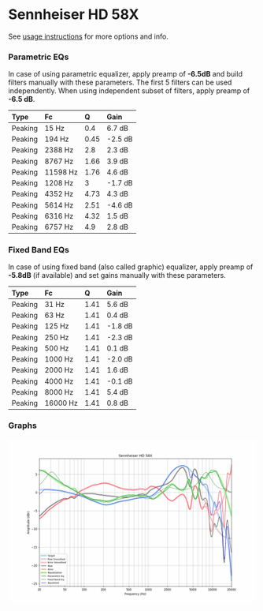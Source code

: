 # Sennheiser HD 58X
See [usage instructions](https://github.com/jaakkopasanen/AutoEq#usage) for more options and info.

### Parametric EQs
In case of using parametric equalizer, apply preamp of **-6.5dB** and build filters manually
with these parameters. The first 5 filters can be used independently.
When using independent subset of filters, apply preamp of **-6.5 dB**.

| Type    | Fc       |    Q | Gain    |
|:--------|:---------|:-----|:--------|
| Peaking | 15 Hz    | 0.4  | 6.7 dB  |
| Peaking | 194 Hz   | 0.45 | -2.5 dB |
| Peaking | 2388 Hz  | 2.8  | 2.3 dB  |
| Peaking | 8767 Hz  | 1.66 | 3.9 dB  |
| Peaking | 11598 Hz | 1.76 | 4.6 dB  |
| Peaking | 1208 Hz  | 3    | -1.7 dB |
| Peaking | 4352 Hz  | 4.73 | 4.3 dB  |
| Peaking | 5614 Hz  | 2.51 | -4.6 dB |
| Peaking | 6316 Hz  | 4.32 | 1.5 dB  |
| Peaking | 6757 Hz  | 4.9  | 2.8 dB  |

### Fixed Band EQs
In case of using fixed band (also called graphic) equalizer, apply preamp of **-5.8dB**
(if available) and set gains manually with these parameters.

| Type    | Fc       |    Q | Gain    |
|:--------|:---------|:-----|:--------|
| Peaking | 31 Hz    | 1.41 | 5.6 dB  |
| Peaking | 63 Hz    | 1.41 | 0.4 dB  |
| Peaking | 125 Hz   | 1.41 | -1.8 dB |
| Peaking | 250 Hz   | 1.41 | -2.3 dB |
| Peaking | 500 Hz   | 1.41 | 0.1 dB  |
| Peaking | 1000 Hz  | 1.41 | -2.0 dB |
| Peaking | 2000 Hz  | 1.41 | 1.6 dB  |
| Peaking | 4000 Hz  | 1.41 | -0.1 dB |
| Peaking | 8000 Hz  | 1.41 | 5.4 dB  |
| Peaking | 16000 Hz | 1.41 | 0.8 dB  |

### Graphs
![](./Sennheiser%20HD%2058X.png)